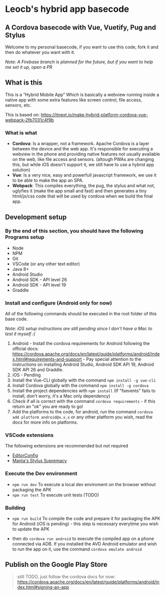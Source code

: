 # Leocb's hybrid app basecode

## A Cordova basecode with Vue, Vuetify, Pug and Stylus

Welcome to my personal basecode, if you want to use this code, fork it and then do whatever you want with it.

_Note: A Firebase branch is planned for the future, but if you want to help me set it up, open a PR_

## What is this

This is a “Hybrid Mobile App” Which is basically a webview running inside a native app with some extra features like screen control, file access, sensors, etc.

This is based on: https://itnext.io/make-hybrid-platform-cordova-vue-webpack-2fb7031c4f9b

### What is what

- **Cordova**: Is a wrapper, not a framework. Apache Cordova is a layer between the device and the web app. It's responsible for executing a webview in the phone and providing native features not usually available on the web, like file access and sensors. (altough PWAs are changing this, but while iOS doesn't support it, we still have to use a hybrid app solution)
- **Vue**: Is a very nice, easy and powerfull javascript framework, we use it to be able to make the app an SPA.
- **Webpack**: This compiles everything, the pug, the stylus and what not, uglyfies it (make the app small and fast) and then generates a tiny html/js/css code that will be used by cordova when we build the final app.

## Development setup

### By the end of this section, you should have the following Programs setup

- Node
- NPM
- Git
- VSCode (or any other text editor)
- Java 8+
- Android Studio
- Android SDK - API level 26
- Android SDK - API level 19
- Graddle

### Install and configure (Android only for now)

All of the following commands should be executed in the root folder of this base code.

_Note: iOS setup instructions are still pending since I don't have a Mac to test it myself :(_

1. Android - Install the cordova requirements for Android following the official docs: https://cordova.apache.org/docs/en/latest/guide/platforms/android/index.html#requirements-and-support - Pay special attention to the instructions on installing Android Studio, Android SDK API 19, Android SDK API 26 and Graddle.
2. iOS - Pending
3. Install the Vue-CLI globally with the command `npm install -g vue-cli`
4. Install Cordova globally with the command `npm install -g cordova`
5. Install the project dependencies with `npm install` (If "fsevents" fails to install, don't worry, it's a Mac only dependency)
6. Check if all is correct with the command `cordova requirements` - if this return an "ok" you are ready to go!
7. Add the platforms to the code, for android, run the command `cordova add platform android@x.x.x` or any other platform you wish, read the docs for more info on platforms.

### VSCode extensions

The following extensions are recommended but not required

- [EditorConfig](https://marketplace.visualstudio.com/items?itemName=EditorConfig.EditorConfig)
- [Manta's Stylus Supremacy](https://marketplace.visualstudio.com/items?itemName=thisismanta.stylus-supremacy)

### Execute the Dev environment

- `npm run dev` To execute a local dev enviroment on the browser without packaging the APK
- `npm run test` To execute unit tests (TODO)

### Building

- `npm run build` To compile the code and prepare it for packaging the APK for Android (iOS is pending) - this step is necessary everytime you wish to update the APK

- then do `cordova run android` to execute the compiled app on a phone connected via ADB. If you installed the AVD Android emulator and wish to run the app on it, use the command `cordova emulate android`


## Publish on the Google Play Store

> still TODO, just follow the cordova docs for now: https://cordova.apache.org/docs/en/latest/guide/platforms/android/index.html#signing-an-app
